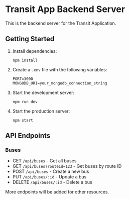 
# Transit App Backend Server

This is the backend server for the Transit Application.

## Getting Started

1. Install dependencies:
   ```
   npm install
   ```

2. Create a `.env` file with the following variables:
   ```
   PORT=3000
   MONGODB_URI=your_mongodb_connection_string
   ```

3. Start the development server:
   ```
   npm run dev
   ```

4. Start the production server:
   ```
   npm start
   ```

## API Endpoints

### Buses
- GET `/api/buses` - Get all buses
- GET `/api/buses?routeId=123` - Get buses by route ID
- POST `/api/buses` - Create a new bus
- PUT `/api/buses/:id` - Update a bus
- DELETE `/api/buses/:id` - Delete a bus

More endpoints will be added for other resources.
